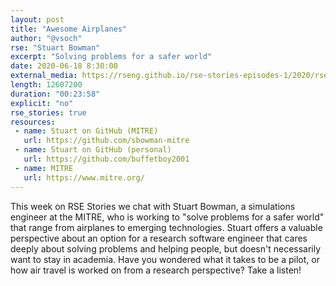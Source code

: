 ```yaml
---
layout: post
title: "Awesome Airplanes"
author: "@vsoch"
rse: "Stuart Bowman"
excerpt: "Solving problems for a safer world"
date: 2020-06-18 8:30:00
external_media: https://rseng.github.io/rse-stories-episodes-1/2020/rse-stories-stuart-bowman-episode-21.mp3
length: 12607200
duration: "00:23:58"
explicit: "no"
rse_stories: true
resources:
 - name: Stuart on GitHub (MITRE)
   url: https://github.com/sbowman-mitre
 - name: Stuart on GitHub (personal)
   url: https://github.com/buffetboy2001
 - name: MITRE
   url: https://www.mitre.org/
--- 
```


This week on RSE Stories we chat with Stuart Bowman, a simulations engineer
at the MITRE, who is working to "solve problems for a safer world" that range
from airplanes to emerging technologies. Stuart offers a valuable perspective
about an option for a research software engineer that cares deeply about
solving problems and helping people, but doesn't necessarily want to stay in
academia. Have you wondered what it takes to be a pilot, or how air travel
is worked on from a research perspective? Take a listen!
